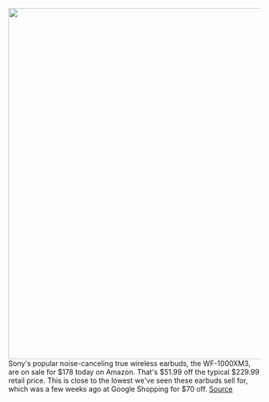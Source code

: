 <img src='https://cdn.vox-cdn.com/thumbor/3QDl4UbcdYgTPeXcf3GztS7b7Ws=/0x0:2040x1360/1200x800/filters:focal(857x517:1183x843)/cdn.vox-cdn.com/uploads/chorus_image/image/66907601/cwelch_190703_3528_0013.0.jpg' width='700px' /><br/>
Sony's popular noise-canceling true wireless earbuds, the WF-1000XM3, are on sale for $178 today on Amazon. That's $51.99 off the typical $229.99 retail price. This is close to the lowest we've seen these earbuds sell for, which was a few weeks ago at Google Shopping for $70 off.
<a href='https://www.theverge.com/2020/6/8/21283971/sony-wf-1000xm3-earbuds-amazon-sale-deal-discount'> Source <a/>